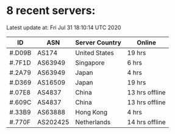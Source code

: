 # 8 recent servers:

Latest update at: Fri Jul 31 18:10:14 UTC 2020

| ID | ASN | Server Country | Online |
| -- | --- | -------------- | ------ |
| #.D09B | AS174 | United States | 19 hrs |
| #.7F1D | AS63949 | Singapore | 6 hrs |
| #.2A79 | AS63949 | Japan | 4 hrs |
| #.D369 | AS16509 | Japan | 19 hrs |
| #.07E8 | AS4837 | China | 13 hrs offline |
| #.609C | AS4837 | China | 13 hrs offline |
| #.33B9 | AS63888 | Hong Kong | 4 hrs |
| #.770F | AS202425 | Netherlands | 14 hrs offline |

